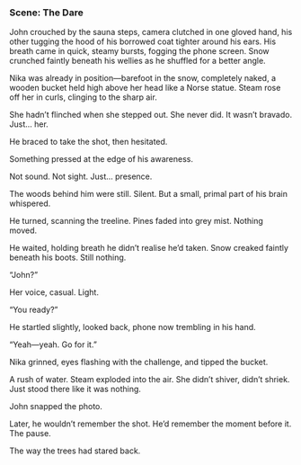 
### Scene: The Dare

John crouched by the sauna steps, camera clutched in one gloved hand, his other tugging the hood of his borrowed coat tighter around his ears. His breath came in quick, steamy bursts, fogging the phone screen. Snow crunched faintly beneath his wellies as he shuffled for a better angle.

Nika was already in position—barefoot in the snow, completely naked, a wooden bucket held high above her head like a Norse statue. Steam rose off her in curls, clinging to the sharp air.

She hadn’t flinched when she stepped out. She never did. It wasn’t bravado. Just… her.

He braced to take the shot, then hesitated. 

Something pressed at the edge of his awareness.

Not sound. Not sight. Just… presence.

The woods behind him were still. Silent. But a small, primal part of his brain whispered.

He turned, scanning the treeline. Pines faded into grey mist. Nothing moved.

He waited, holding breath he didn’t realise he’d taken. Snow creaked faintly beneath his boots. Still nothing.

  

“John?”

Her voice, casual. Light.

“You ready?”

  

He startled slightly, looked back, phone now trembling in his hand.

  

“Yeah—yeah. Go for it.”

  

Nika grinned, eyes flashing with the challenge, and tipped the bucket.

  

A rush of water. Steam exploded into the air. She didn’t shiver, didn’t shriek. Just stood there like it was nothing.

  

John snapped the photo.

  

Later, he wouldn’t remember the shot. He’d remember the moment before it. The pause.

The way the trees had stared back.